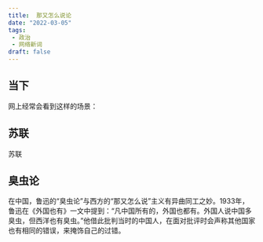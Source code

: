 ```yaml
---
title:  那又怎么说论
date: "2022-03-05"
tags: 
 - 政治
 - 网络新词
draft: false
---
```

## 当下
网上经常会看到这样的场景：
## 苏联
苏联
## 臭虫论
在中国，鲁迅的“臭虫论”与西方的“那又怎么说”主义有异曲同工之妙。1933年，鲁迅在《外国也有》一文中提到：“凡中国所有的，外国也都有。外国人说中国多臭虫，但西洋也有臭虫。”他借此批判当时的中国人，在面对批评时会声称其他国家也有相同的错误，来掩饰自己的过错。